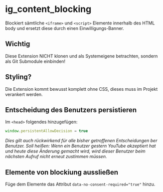 # ig_content_blocking
Blockiert sämtliche `<iframe>` und `<script>` Elemente innerhalb des HTML body und ersetzt diese durch einen Einwilligungs-Banner.

## Wichtig
Diese Extension NICHT klonen und als Systemeigene betrachten, sondern als Git Submodule einbinden!

## Styling?
Die Extension kommt bewusst komplett ohne CSS, dieses muss im Projekt verankert werden.

## Entscheidung des Benutzers persistieren
Im `<head>` folgendes hinzugefügen:
```js
window.persistentAllowDecision = true
```
_Dies gilt auch rückwirkend für alle bisher getroffenen Entscheidungen ber Benutzer. Soll heißen: Wenn ein Benutzer gestern YouTube akzeptiert hat und heute diese Änderung gemacht wird, wird dieser Benutzer beim nächsten Aufruf nicht erneut zustimmen müssen._

## Elemente von blockiung aussließen
Füge dem Elemente das Attribut `data-no-consent-required="true"` hinzu.
